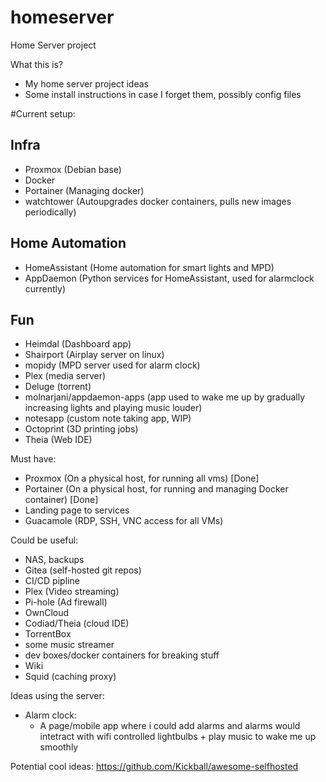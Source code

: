 # homeserver
Home Server project

What this is?
- My home server project ideas
- Some install instructions in case I forget them, possibly config files

#Current setup:

## Infra
- Proxmox (Debian base)
- Docker
- Portainer (Managing docker)
- watchtower (Autoupgrades docker containers, pulls new images periodically)

## Home Automation
- HomeAssistant (Home automation for smart lights and MPD)
- AppDaemon (Python services for HomeAssistant, used for alarmclock currently)

## Fun
- Heimdal (Dashboard app)
- Shairport (Airplay server on linux)
- mopidy (MPD server used for alarm clock)
- Plex (media server)
- Deluge (torrent)
- molnarjani/appdaemon-apps (app used to wake me up by gradually increasing lights and playing music louder)
- notesapp (custom note taking app, WIP)
- Octoprint (3D printing jobs)
- Theia (Web IDE)

Must have:
  - Proxmox (On a physical host, for running all vms) [Done]
  - Portainer (On a physical host, for running and managing Docker container) [Done]
  - Landing page to services
  - Guacamole (RDP, SSH, VNC access for all VMs)
 
Could be useful:
  - NAS, backups
  - Gitea (self-hosted git repos)
  - CI/CD pipline
  - Plex (Video streaming)
  - Pi-hole (Ad firewall)
  - OwnCloud
  - Codiad/Theia (cloud IDE)
  - TorrentBox
  - some music streamer
  - dev boxes/docker containers for breaking stuff
  - Wiki
  - Squid (caching proxy)

Ideas using the server:
  - Alarm clock:
    - A page/mobile app where i could add alarms and alarms would intetract with wifi controlled lightbulbs + play music to wake me up smoothly
  

Potential cool ideas:
https://github.com/Kickball/awesome-selfhosted
